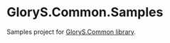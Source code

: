# GloryS.Common.Samples
Samples project for [GloryS.Common library](https://github.com/esolCrusador/GloryS.Common).
